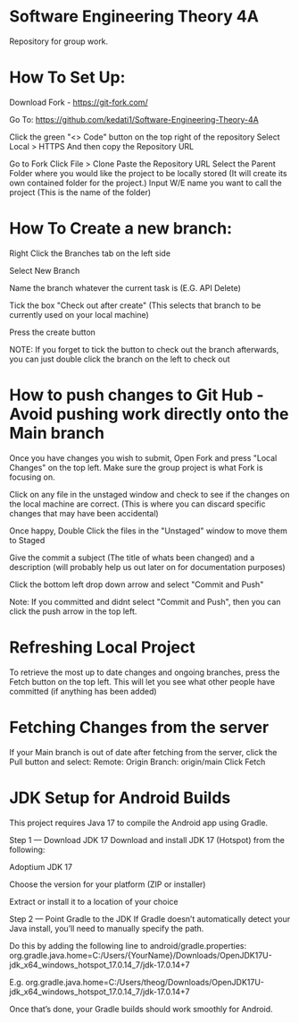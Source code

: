 # Software Engineering Theory 4A
Repository for group work.

# How To Set Up:

Download Fork - https://git-fork.com/

Go To:
https://github.com/kedati1/Software-Engineering-Theory-4A

Click the green "<> Code" button on the top right of the repository
Select Local > HTTPS     And then copy the Repository URL


Go to Fork
Click File > Clone
Paste the Repository URL
Select the Parent Folder where you would like the project to be locally stored (It will create its own contained folder for the project.)
Input W/E name you want to call the project (This is the name of the folder)


# How To Create a new branch:
  Right Click the Branches tab on the left side
  
  Select New Branch
  
  Name the branch whatever the current task is (E.G. API Delete)
  
  Tick the box "Check out after create" (This selects that branch to be currently used on your local machine)
  
  Press the create button
  
  NOTE: If you forget to tick the button to check out the branch afterwards, you can just double click the branch on the left to check out

# How to push changes to Git Hub    -     Avoid pushing work directly onto the Main branch
  Once you have changes you wish to submit, Open Fork and press "Local Changes" on the top left. Make sure the group project is what Fork is focusing on.
  
  Click on any file in the unstaged window and check to see if the changes on the local machine are correct. (This is where you can discard specific changes that may have been accidental)
  
  Once happy, Double Click the files in the "Unstaged" window to move them to Staged
  
  Give the commit a subject (The title of whats been changed) and a description (will probably help us out later on for documentation purposes)
  
  Click the bottom left drop down arrow and select "Commit and Push"
  
  Note: If you committed and didnt select "Commit and Push", then you can click the push arrow in the top left.

# Refreshing Local Project
To retrieve the most up to date changes and ongoing branches, press the Fetch button on the top left. This will let you see what other people have committed (if anything has been added)

# Fetching Changes from the server
If your Main branch is out of date after fetching from the server, click the Pull button and select:
Remote: Origin
Branch: origin/main
Click Fetch



# JDK Setup for Android Builds

This project requires Java 17 to compile the Android app using Gradle.

Step 1 — Download JDK 17
Download and install JDK 17 (Hotspot) from the following:

Adoptium JDK 17

Choose the version for your platform (ZIP or installer)

Extract or install it to a location of your choice

Step 2 — Point Gradle to the JDK
If Gradle doesn’t automatically detect your Java install, you’ll need to manually specify the path.

Do this by adding the following line to android/gradle.properties:
org.gradle.java.home=C:/Users/{YourName}/Downloads/OpenJDK17U-jdk_x64_windows_hotspot_17.0.14_7/jdk-17.0.14+7

E.g.
org.gradle.java.home=C:/Users/theog/Downloads/OpenJDK17U-jdk_x64_windows_hotspot_17.0.14_7/jdk-17.0.14+7


Once that’s done, your Gradle builds should work smoothly for Android.